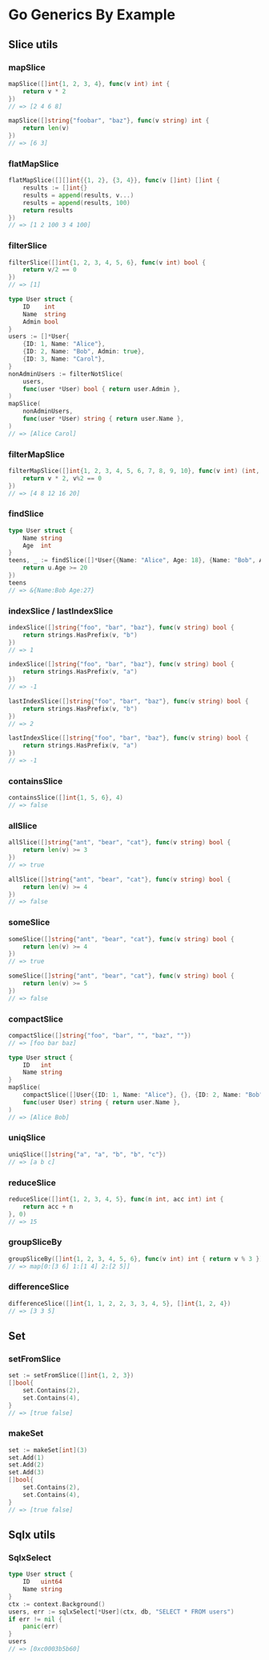 # Go Generics By Example

## Slice utils
### mapSlice
```go
mapSlice([]int{1, 2, 3, 4}, func(v int) int {
	return v * 2
})
// => [2 4 6 8]
```

```go
mapSlice([]string{"foobar", "baz"}, func(v string) int {
	return len(v)
})
// => [6 3]
```

### flatMapSlice
```go
flatMapSlice([][]int{{1, 2}, {3, 4}}, func(v []int) []int {
	results := []int{}
	results = append(results, v...)
	results = append(results, 100)
	return results
})
// => [1 2 100 3 4 100]
```

### filterSlice
```go
filterSlice([]int{1, 2, 3, 4, 5, 6}, func(v int) bool {
	return v/2 == 0
})
// => [1]
```

```go
type User struct {
	ID    int
	Name  string
	Admin bool
}
users := []*User{
	{ID: 1, Name: "Alice"},
	{ID: 2, Name: "Bob", Admin: true},
	{ID: 3, Name: "Carol"},
}
nonAdminUsers := filterNotSlice(
	users,
	func(user *User) bool { return user.Admin },
)
mapSlice(
	nonAdminUsers,
	func(user *User) string { return user.Name },
)
// => [Alice Carol]
```

### filterMapSlice
```go
filterMapSlice([]int{1, 2, 3, 4, 5, 6, 7, 8, 9, 10}, func(v int) (int, bool) {
	return v * 2, v%2 == 0
})
// => [4 8 12 16 20]
```

### findSlice
```go
type User struct {
	Name string
	Age  int
}
teens, _ := findSlice([]*User{{Name: "Alice", Age: 18}, {Name: "Bob", Age: 27}, {Name: "Carol", Age: 24}}, func(u *User) bool {
	return u.Age >= 20
})
teens
// => &{Name:Bob Age:27}
```

### indexSlice / lastIndexSlice
```go
indexSlice([]string{"foo", "bar", "baz"}, func(v string) bool {
	return strings.HasPrefix(v, "b")
})
// => 1
```

```go
indexSlice([]string{"foo", "bar", "baz"}, func(v string) bool {
	return strings.HasPrefix(v, "a")
})
// => -1
```

```go
lastIndexSlice([]string{"foo", "bar", "baz"}, func(v string) bool {
	return strings.HasPrefix(v, "b")
})
// => 2
```

```go
lastIndexSlice([]string{"foo", "bar", "baz"}, func(v string) bool {
	return strings.HasPrefix(v, "a")
})
// => -1
```

### containsSlice
```go
containsSlice([]int{1, 5, 6}, 4)
// => false
```

### allSlice
```go
allSlice([]string{"ant", "bear", "cat"}, func(v string) bool {
	return len(v) >= 3
})
// => true
```

```go
allSlice([]string{"ant", "bear", "cat"}, func(v string) bool {
	return len(v) >= 4
})
// => false
```

### someSlice
```go
someSlice([]string{"ant", "bear", "cat"}, func(v string) bool {
	return len(v) >= 4
})
// => true
```

```go
someSlice([]string{"ant", "bear", "cat"}, func(v string) bool {
	return len(v) >= 5
})
// => false
```

### compactSlice
```go
compactSlice([]string{"foo", "bar", "", "baz", ""})
// => [foo bar baz]
```

```go
type User struct {
	ID   int
	Name string
}
mapSlice(
	compactSlice([]User{{ID: 1, Name: "Alice"}, {}, {ID: 2, Name: "Bob"}}),
	func(user User) string { return user.Name },
)
// => [Alice Bob]
```

### uniqSlice
```go
uniqSlice([]string{"a", "a", "b", "b", "c"})
// => [a b c]
```

### reduceSlice
```go
reduceSlice([]int{1, 2, 3, 4, 5}, func(n int, acc int) int {
	return acc + n
}, 0)
// => 15
```

### groupSliceBy
```go
groupSliceBy([]int{1, 2, 3, 4, 5, 6}, func(v int) int { return v % 3 })
// => map[0:[3 6] 1:[1 4] 2:[2 5]]
```

### differenceSlice
```go
differenceSlice([]int{1, 1, 2, 2, 3, 3, 4, 5}, []int{1, 2, 4})
// => [3 3 5]
```


## Set
### setFromSlice
```go
set := setFromSlice([]int{1, 2, 3})
[]bool{
	set.Contains(2),
	set.Contains(4),
}
// => [true false]
```

### makeSet
```go
set := makeSet[int](3)
set.Add(1)
set.Add(2)
set.Add(3)
[]bool{
	set.Contains(2),
	set.Contains(4),
}
// => [true false]
```


## Sqlx utils
### SqlxSelect
```go
type User struct {
	ID   uint64
	Name string
}
ctx := context.Background()
users, err := sqlxSelect[*User](ctx, db, "SELECT * FROM users")
if err != nil {
	panic(err)
}
users
// => [0xc0003b5b60]
```


